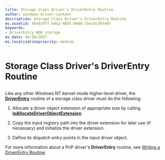 ```yaml
---
title: Storage Class Driver's DriverEntry Routine
author: windows-driver-content
description: Storage Class Driver's DriverEntry Routine
ms.assetid: 45e929ff-b4e2-4855-8498-15ec4c30f497
keywords:
- DriverEntry WDK storage
ms.date: 04/20/2017
ms.localizationpriority: medium
---
```


# Storage Class Driver's DriverEntry Routine


## <span id="ddk_storage_class_drivers_driverentry_routine_kg"></span><span id="DDK_STORAGE_CLASS_DRIVERS_DRIVERENTRY_ROUTINE_KG"></span>


Like any other Windows NT kernel-mode higher-level driver, the [**DriverEntry**](https://msdn.microsoft.com/library/windows/hardware/ff544113) routine of a storage class driver must do the following:

1.  Allocate a driver object extension of appropriate size by calling [**IoAllocateDriverObjectExtension**](https://msdn.microsoft.com/library/windows/hardware/ff548233).

2.  Copy the input registry path into the driver extension for later use (if necessary) and initialize the driver extension.

3.  Define its dispatch entry points in the input driver object.

For more information about a PnP driver's **DriverEntry** routine, see [Writing a DriverEntry Routine](https://msdn.microsoft.com/library/windows/hardware/ff566402).

 

 




